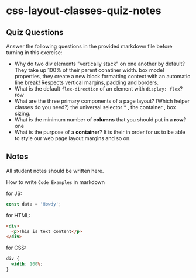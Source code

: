 # css-layout-classes-quiz-notes

## Quiz Questions

Answer the following questions in the provided markdown file before turning in this exercise:

- Why do two div elements "vertically stack" on one another by default?
  They take up 100% of their parent conatiner width.
  box model properties, they create a new block formatting context with an automatic line break! Respects vertical margins, padding and borders.
- What is the default `flex-direction` of an element with `display: flex`?
  row
- What are the three primary components of a page layout? (Which helper classes do you need?)
  the universal selector \* , the container , box sizing.
- What is the minimum number of **columns** that you should put in a **row**?
  one
- What is the purpose of a **container**?
  It is their in order for us to be able to style our web page layout margins and so on.

## Notes

All student notes should be written here.

How to write `Code Examples` in markdown

for JS:

```javascript
const data = 'Howdy';
```

for HTML:

```html
<div>
  <p>This is text content</p>
</div>
```

for CSS:

```css
div {
  width: 100%;
}
```
